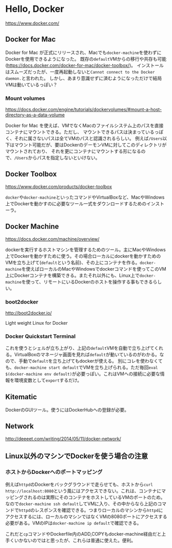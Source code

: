 # Hello, Docker

https://www.docker.com/

## Docker for Mac

Docker for Mac が正式にリリースされ、Macでも`docker-machine`を使わずにDockerを使用できるようになった。
既存の`default`VMからの移行や共存も可能 (<https://docs.docker.com/docker-for-mac/docker-toolbox/>)。
インストールはスムーズだったが、一度再起動しないと`Cannot connect to the Docker daemon.`と言われた。
しかし、あまり意識せずに済むようになっただけで結局VMは動いているっぽい？

### Mount volumes

<https://docs.docker.com/engine/tutorials/dockervolumes/#mount-a-host-directory-as-a-data-volume>

Docker for Mac を使えば、VMでなくMacのファイルシステム上のパスを直接コンテナにマウントできる。ただし、
マウントできるパスは決まっているっぽく、それに属さないパスは全てVMのパスと認識されるらしい。
例えば`/Users`以下はマウント可能だが、要はDockerのデーモンVMに対してこのディレクトリがマウントされており、
それを更にコンテナにマウントする形になるので、`/Users`からパスを指定しないといけない。

## Docker Toolbox

https://www.docker.com/products/docker-toolbox

`docker`や`docker-machine`といったコマンドやVirtualBoxなど、MacやWindows上でDockerを動かすのに必要なツール一式をダウンロードするためのインストーラ。

## Docker Machine

https://docs.docker.com/machine/overview/

dockerを実行するホストマシンを管理するためのツール。主にMacやWindows上でDockerを動かすために使う。その場合ローカルにdockerを動かすためのVMを立ち上げて(`default`という名前)、その上にコンテナを作る。`docker-machine`を使えばローカルのMacやWindowsでdockerコマンドを使ってこのVM上にDockerコンテナを構築できる。またそれ以外にも、Linux上で`docker-machine`を使って、リモートにいるDockerのホストを操作する事もできるらしい。

### boot2docker

http://boot2docker.io/

Light weight Linux for Docker

### Docker Quickstart Terminal

これを使うとシェルが立ち上がり、上記の`default`VMを自動で立ち上げてくれる。VirtualBoxのマネージャ画面を見れば`default`が動いているのがわかる。なので、手動で`default`を立ち上げてもdockerが使える。
別にコレを使わなくても、`docker-machine start default`でVMを立ち上げられる。ただ毎回`eval $(docker-machine env default)`が必要っぽい。これはVMへの接続に必要な情報を環境変数として`export`するだけ。


## Kitematic

DockerのGUIツール。使うにはDockerHubへの登録が必要。

## Network

http://deeeet.com/writing/2014/05/11/docker-network/

## Linux以外のマシンでDockerを使う場合の注意

### ホストからDockerへのポートマッピング

例えば`httpd`のDockerをバックグラウンドで走らせても、ホストから`curl http://localhost:8080`という風にはアクセスできない。これは、コンテナにマッピングされるのは実際にそのコンテナをホストしているVMのポートのため。なので`docker-machine ssh default`してVMに入り、その中からなら上記のコマンドで`httpd`のレスポンスを確認できる。つまりローカルのマシンから`httpd`にアクセスするには、ローカルのマシンではなくVMの8080ポートにアクセスする必要がある。VMのIPは`docker-machine ip default`で確認できる。

これだと`cp`コマンドやDockerfile内のADD,COPYもdocker-machine経由だと上手くいかないのではと思ったが、これらは普通に使えた。便利。
